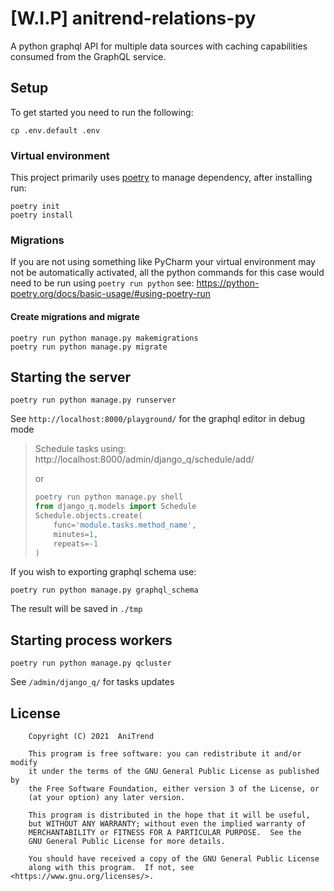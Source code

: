 # [W.I.P] anitrend-relations-py

A python graphql API for multiple data sources with caching capabilities consumed from the GraphQL service.

## Setup

To get started you need to run the following:

```shell
cp .env.default .env
```

### Virtual environment

This project primarily uses [poetry](https://python-poetry.org/docs/) to manage dependency, after installing run:

```shell
poetry init
poetry install
```

### Migrations

If you are not using something like PyCharm your virtual environment may not be automatically activated, all the python
commands for this case would need to be run using `poetry run python` see: https://python-poetry.org/docs/basic-usage/#using-poetry-run

#### Create migrations and migrate

```shell
poetry run python manage.py makemigrations
poetry run python manage.py migrate
```

## Starting the server

```shell
poetry run python manage.py runserver
```

See `http://localhost:8000/playground/` for the graphql editor in debug mode

> Schedule tasks using:
> http://localhost:8000/admin/django_q/schedule/add/
>
> or
>
> ```python
> poetry run python manage.py shell
> from django_q.models import Schedule
> Schedule.objects.create(
>     func='module.tasks.method_name',
>     minutes=1,
>     repeats=-1
> )
> ```

If you wish to exporting graphql schema use:

```shell
poetry run python manage.py graphql_schema
```

The result will be saved in `./tmp`

## Starting process workers

```shell
poetry run python manage.py qcluster
```

See `/admin/django_q/` for tasks updates

## License

```
    Copyright (C) 2021  AniTrend

    This program is free software: you can redistribute it and/or modify
    it under the terms of the GNU General Public License as published by
    the Free Software Foundation, either version 3 of the License, or
    (at your option) any later version.

    This program is distributed in the hope that it will be useful,
    but WITHOUT ANY WARRANTY; without even the implied warranty of
    MERCHANTABILITY or FITNESS FOR A PARTICULAR PURPOSE.  See the
    GNU General Public License for more details.

    You should have received a copy of the GNU General Public License
    along with this program.  If not, see <https://www.gnu.org/licenses/>.
```